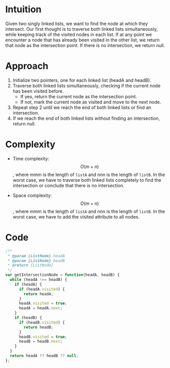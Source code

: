 # Intuition
Given two singly linked lists, we want to find the node at which they intersect. Our first thought is to traverse both linked lists simultaneously, while keeping track of the visited nodes in each list. If at any point we encounter a node that has already been visited in the other list, we return that node as the intersection point. If there is no intersection, we return null.

# Approach
1.  Initialize two pointers, one for each linked list (headA and headB).
2.  Traverse both linked lists simultaneously, checking if the current node has been visited before.
    *   If yes, return the current node as the intersection point.
    *   If not, mark the current node as visited and move to the next node.
3.  Repeat step 2 until we reach the end of both linked lists or find an intersection.
4.  If we reach the end of both linked lists without finding an intersection, return null.

# Complexity
- Time complexity: $$O(m+n)$$, where mmm is the length of `listA` and nnn is the length of `listB`. In the worst case, we have to traverse both linked lists completely to find the intersection or conclude that there is no intersection.

- Space complexity: $$O(m+n)$$, where mmm is the length of `listA` and nnn is the length of `listB`. In the worst case, we have to add the visited attribute to all nodes.

# Code
```js
/**
 * @param {ListNode} headA
 * @param {ListNode} headB
 * @return {ListNode}
 */
var getIntersectionNode = function(headA, headB) {
  while (headA !== headB) {
    if (headA) {
      if (headA.visited) {
        return headA;
      }
      headA.visited = true;
      headA = headA.next;
    }
    if (headB) {
      if (headB.visited) {
        return headB;
      }
      headB.visited = true;
      headB = headB.next;
    }
  }
  return headA ?? headB ?? null;
};
```